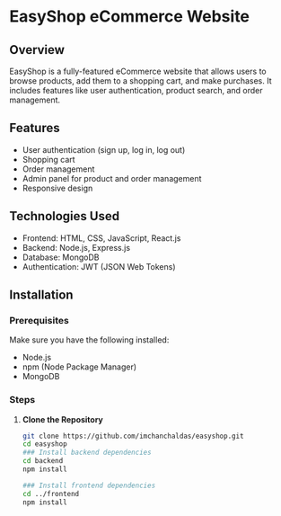 # EasyShop eCommerce Website

## Overview
EasyShop is a fully-featured eCommerce website that allows users to browse products, add them to a shopping cart, and make purchases. It includes features like user authentication, product search, and order management.

## Features
- User authentication (sign up, log in, log out)
- Shopping cart
- Order management
- Admin panel for product and order management
- Responsive design

## Technologies Used
- Frontend: HTML, CSS, JavaScript, React.js
- Backend: Node.js, Express.js
- Database: MongoDB
- Authentication: JWT (JSON Web Tokens)


## Installation

### Prerequisites
Make sure you have the following installed:
- Node.js
- npm (Node Package Manager)
- MongoDB

### Steps

1. **Clone the Repository**
   ```bash
   git clone https://github.com/imchanchaldas/easyshop.git
   cd easyshop
   ### Install backend dependencies
   cd backend
   npm install

   ### Install frontend dependencies
   cd ../frontend
   npm install




